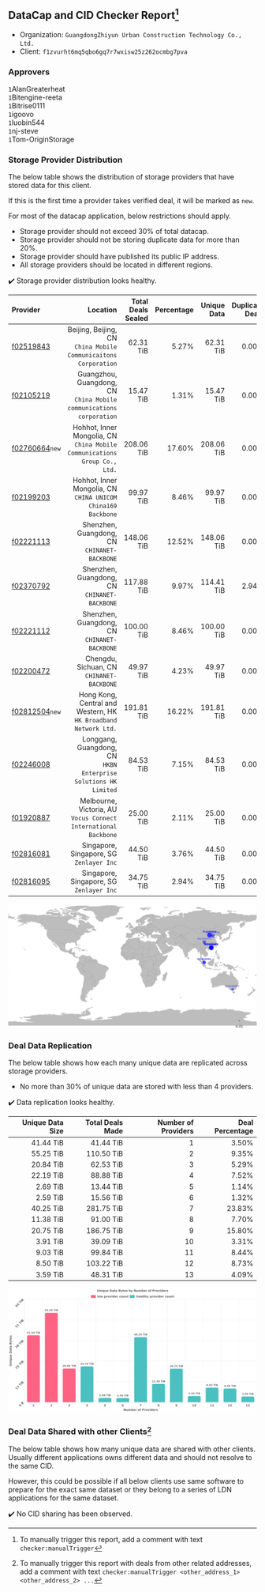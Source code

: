 ## DataCap and CID Checker Report[^1]
 - Organization: `GuangdongZhiyun Urban Construction Technology Co., Ltd.`
 - Client: `f1zvurht6mq5qbo6gq7r7wxisw25z262ocmbg7pva`
### Approvers
`1`AlanGreaterheat<br/>`1`Bitengine-reeta<br/>`1`Bitrise0111<br/>`1`igoovo<br/>`1`luobin544<br/>`1`nj-steve<br/>`1`Tom-OriginStorage

### Storage Provider Distribution
The below table shows the distribution of storage providers that have stored data for this client.

If this is the first time a provider takes verified deal, it will be marked as `new`.

For most of the datacap application, below restrictions should apply.
 - Storage provider should not exceed 30% of total datacap.
 - Storage provider should not be storing duplicate data for more than 20%.
 - Storage provider should have published its public IP address.
 - All storage providers should be located in different regions.

✔️ Storage provider distribution looks healthy.

| Provider                                                    |                                                                     Location | Total Deals Sealed | Percentage | Unique Data | Duplicate Deals |
| :---------------------------------------------------------- | ---------------------------------------------------------------------------: | -----------------: | ---------: | ----------: | --------------: |
| [f02519843](https://filfox.info/en/address/f02519843)       |           Beijing, Beijing, CN<br/>`China Mobile Communicaitons Corporation` |          62.31 TiB |      5.27% |   62.31 TiB |           0.00% |
| [f02105219](https://filfox.info/en/address/f02105219)       |       Guangzhou, Guangdong, CN<br/>`China Mobile communications corporation` |          15.47 TiB |      1.31% |   15.47 TiB |           0.00% |
| [f02760664](https://filfox.info/en/address/f02760664)`new`  | Hohhot, Inner Mongolia, CN<br/>`China Mobile Communications Group Co., Ltd.` |         208.06 TiB |     17.60% |  208.06 TiB |           0.00% |
| [f02199203](https://filfox.info/en/address/f02199203)       |              Hohhot, Inner Mongolia, CN<br/>`CHINA UNICOM China169 Backbone` |          99.97 TiB |      8.46% |   99.97 TiB |           0.00% |
| [f02221113](https://filfox.info/en/address/f02221113)       |                              Shenzhen, Guangdong, CN<br/>`CHINANET-BACKBONE` |         148.06 TiB |     12.52% |  148.06 TiB |           0.00% |
| [f02370792](https://filfox.info/en/address/f02370792)       |                              Shenzhen, Guangdong, CN<br/>`CHINANET-BACKBONE` |         117.88 TiB |      9.97% |  114.41 TiB |           2.94% |
| [f02221112](https://filfox.info/en/address/f02221112)       |                              Shenzhen, Guangdong, CN<br/>`CHINANET-BACKBONE` |         100.00 TiB |      8.46% |  100.00 TiB |           0.00% |
| [f02200472](https://filfox.info/en/address/f02200472)       |                                 Chengdu, Sichuan, CN<br/>`CHINANET-BACKBONE` |          49.97 TiB |      4.23% |   49.97 TiB |           0.00% |
| [f02812504](https://filfox.info/en/address/f02812504)`new`  |           Hong Kong, Central and Western, HK<br/>`HK Broadband Network Ltd.` |         191.81 TiB |     16.22% |  191.81 TiB |           0.00% |
| [f02246008](https://filfox.info/en/address/f02246008)       |           Longgang, Guangdong, CN<br/>`HKBN Enterprise Solutions HK Limited` |          84.53 TiB |      7.15% |   84.53 TiB |           0.00% |
| [f01920887](https://filfox.info/en/address/f01920887)       |           Melbourne, Victoria, AU<br/>`Vocus Connect International Backbone` |          25.00 TiB |      2.11% |   25.00 TiB |           0.00% |
| [f02816081](https://filfox.info/en/address/f02816081)       |                                  Singapore, Singapore, SG<br/>`Zenlayer Inc` |          44.50 TiB |      3.76% |   44.50 TiB |           0.00% |
| [f02816095](https://filfox.info/en/address/f02816095)       |                                  Singapore, Singapore, SG<br/>`Zenlayer Inc` |          34.75 TiB |      2.94% |   34.75 TiB |           0.00% |

<img src="https://raw.githubusercontent.com/data-preservation-programs/filplus-checker-assets/main/filecoin-project/filecoin-plus-large-datasets/issues/2184/1696928992849.png"/>

### Deal Data Replication
The below table shows how each many unique data are replicated across storage providers.

- No more than 30% of unique data are stored with less than 4 providers.

✔️ Data replication looks healthy.

| Unique Data Size | Total Deals Made | Number of Providers | Deal Percentage |
| ---------------: | ---------------: | ------------------: | --------------: |
|        41.44 TiB |        41.44 TiB |                   1 |           3.50% |
|        55.25 TiB |       110.50 TiB |                   2 |           9.35% |
|        20.84 TiB |        62.53 TiB |                   3 |           5.29% |
|        22.19 TiB |        88.88 TiB |                   4 |           7.52% |
|         2.69 TiB |        13.44 TiB |                   5 |           1.14% |
|         2.59 TiB |        15.56 TiB |                   6 |           1.32% |
|        40.25 TiB |       281.75 TiB |                   7 |          23.83% |
|        11.38 TiB |        91.00 TiB |                   8 |           7.70% |
|        20.75 TiB |       186.75 TiB |                   9 |          15.80% |
|         3.91 TiB |        39.09 TiB |                  10 |           3.31% |
|         9.03 TiB |        99.84 TiB |                  11 |           8.44% |
|         8.50 TiB |       103.22 TiB |                  12 |           8.73% |
|         3.59 TiB |        48.31 TiB |                  13 |           4.09% |

<img src="https://raw.githubusercontent.com/data-preservation-programs/filplus-checker-assets/main/filecoin-project/filecoin-plus-large-datasets/issues/2184/1696928993732.png"/>

### Deal Data Shared with other Clients[^3]
The below table shows how many unique data are shared with other clients.
Usually different applications owns different data and should not resolve to the same CID.

However, this could be possible if all below clients use same software to prepare for the exact same dataset or they belong to a series of LDN applications for the same dataset.

✔️ No CID sharing has been observed.

[^1]: To manually trigger this report, add a comment with text `checker:manualTrigger`

[^2]: Deals from those addresses are combined into this report as they are specified with `checker:manualTrigger`

[^3]: To manually trigger this report with deals from other related addresses, add a comment with text `checker:manualTrigger <other_address_1> <other_address_2> ...`

